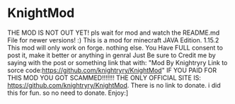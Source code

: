 # KnightMod
THE MOD IS NOT OUT YET! pls wait for mod and watch the README.md File for newer versions! :)
This is a mod for minecraft JAVA Edition. 1.15.2
This mod will only work on forge. nothing else.
You Have FULL consent to post it, make it better or anything in genral
Just Be sure to Credit me by saying with the post or something link that with:
"Mod By Knightryry
Link to sorce code:https://github.com/knightryry/KnightMod"
IF YOU PAID FOR THIS MOD YOU GOT SCAMMED!!!!!!! THE ONLY OFFICIAL SITE IS: https://github.com/knightryry/KnightMod.
There is no link to donate. i did this for fun. so no need to donate. 
Enjoy:]
